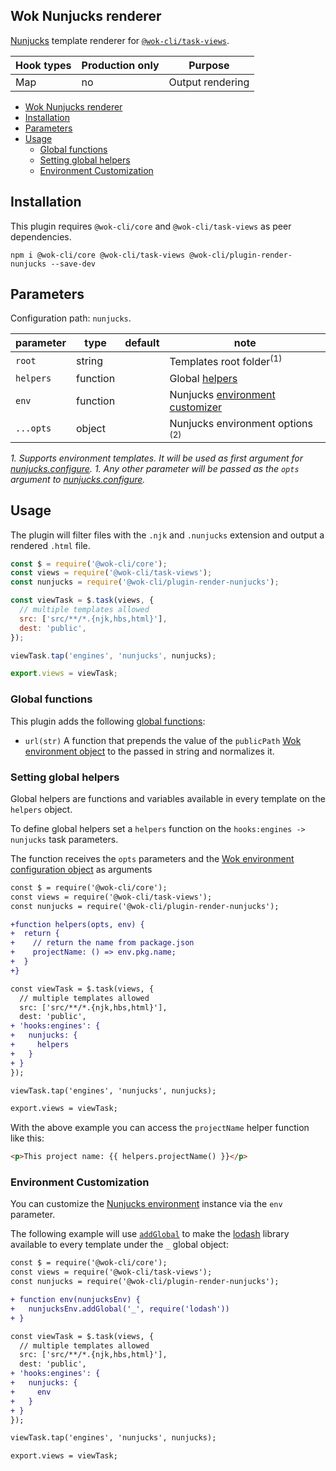 ## Wok Nunjucks renderer

[Nunjucks](https://mozilla.github.io/nunjucks/) template renderer for [`@wok-cli/task-views`](#TODO).

| Hook types | Production only | Purpose          |
| ---------- | --------------- | ---------------- |
| Map        | no              | Output rendering |

<!-- TOC -->

- [Wok Nunjucks renderer](#wok-nunjucks-renderer)
- [Installation](#installation)
- [Parameters](#parameters)
- [Usage](#usage)
  - [Global functions](#global-functions)
  - [Setting global helpers](#setting-global-helpers)
  - [Environment Customization](#environment-customization)

<!-- /TOC -->

## Installation

This plugin requires `@wok-cli/core` and `@wok-cli/task-views` as peer dependencies.

```
npm i @wok-cli/core @wok-cli/task-views @wok-cli/plugin-render-nunjucks --save-dev
```

## Parameters

Configuration path: `nunjucks`.

| parameter | type     | default | note                                        |
| --------- | -------- | ------- | ------------------------------------------- |
| `root`    | string   |         | Templates root folder<sup>(1)</sup>         |
| `helpers` | function |         | Global [helpers][1]                         |
| `env`     | function |         | Nunjucks [environment customizer][2]        |
| `...opts` | object   |         | Nunjucks environment options <sup>(2)</sup> |

_1. Supports environment templates. It will be used as first argument for [nunjucks.configure](https://mozilla.github.io/nunjucks/api.html#configure)._
_1. Any other parameter will be passed as the `opts` argument to [nunjucks.configure](https://mozilla.github.io/nunjucks/api.html#configure)._

[1]: #setting-global-helpers
[2]: #environment-customization

## Usage

The plugin will filter files with the `.njk` and `.nunjucks` extension and output a rendered `.html` file.

```js
const $ = require('@wok-cli/core');
const views = require('@wok-cli/task-views');
const nunjucks = require('@wok-cli/plugin-render-nunjucks');

const viewTask = $.task(views, {
  // multiple templates allowed
  src: ['src/**/*.{njk,hbs,html}'],
  dest: 'public',
});

viewTask.tap('engines', 'nunjucks', nunjucks);

export.views = viewTask;
```

### Global functions

This plugin adds the following [global functions](https://mozilla.github.io/nunjucks/api.html#addglobal):

- `url(str)` A function that prepends the value of the `publicPath` [Wok environment object](#TODO) to the passed in string and normalizes it.

### Setting global helpers

Global helpers are functions and variables available in every template on the `helpers` object.

To define global helpers set a `helpers` function on the `hooks:engines -> nunjucks` task parameters.

The function receives the `opts` parameters and the [Wok environment configuration object](#TODO) as arguments

```diff
const $ = require('@wok-cli/core');
const views = require('@wok-cli/task-views');
const nunjucks = require('@wok-cli/plugin-render-nunjucks');

+function helpers(opts, env) {
+  return {
+    // return the name from package.json
+    projectName: () => env.pkg.name;
+  }
+}

const viewTask = $.task(views, {
  // multiple templates allowed
  src: ['src/**/*.{njk,hbs,html}'],
  dest: 'public',
+ 'hooks:engines': {
+   nunjucks: {
+     helpers
+   }
+ }
});

viewTask.tap('engines', 'nunjucks', nunjucks);

export.views = viewTask;
```

With the above example you can access the `projectName` helper function like this:

```html
<p>This project name: {{ helpers.projectName() }}</p>
```

### Environment Customization

You can customize the [Nunjucks environment](https://mozilla.github.io/nunjucks/api.html#environment) instance via the `env` parameter.

The following example will use [`addGlobal`](https://mozilla.github.io/nunjucks/api.html#addglobal) to make the [lodash](https://lodash.com/) library available to every template under the `_` global object:

```diff
const $ = require('@wok-cli/core');
const views = require('@wok-cli/task-views');
const nunjucks = require('@wok-cli/plugin-render-nunjucks');

+ function env(nunjucksEnv) {
+   nunjucksEnv.addGlobal('_', require('lodash'))
+ }

const viewTask = $.task(views, {
  // multiple templates allowed
  src: ['src/**/*.{njk,hbs,html}'],
  dest: 'public',
+ 'hooks:engines': {
+   nunjucks: {
+     env
+   }
+ }
});

viewTask.tap('engines', 'nunjucks', nunjucks);

export.views = viewTask;
```

